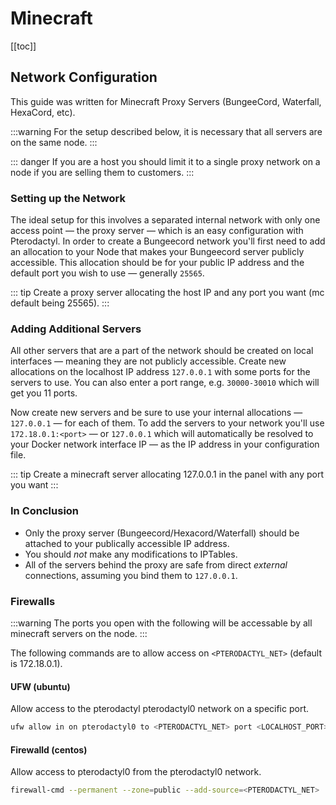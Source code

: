 # Minecraft

[[toc]]

## Network Configuration
This guide was written for Minecraft Proxy Servers (BungeeCord, Waterfall, HexaCord, etc).

:::warning
For the setup described below, it is necessary that all servers are on the same node.
:::

::: danger
If you are a host you should limit it to a single proxy network on a node if you are selling them to customers.
:::

### Setting up the Network
The ideal setup for this involves a separated internal network with only one access point — the proxy server —
which is an easy configuration with Pterodactyl. In order to create a Bungeecord network you'll first need to add an
allocation to your Node that makes your Bungeecord server publicly accessible. This allocation should be for your
public IP address and the default port you wish to use — generally `25565`.

::: tip
Create a proxy server allocating the host IP and any port you want (mc default being 25565).
:::

### Adding Additional Servers
All other servers that are a part of the network should be created on local interfaces — meaning they are not publicly
accessible. Create new allocations on the localhost IP address `127.0.0.1` with some ports for the servers to use.
You can also enter a port range, e.g. `30000-30010` which will get you 11 ports. 

Now create new servers and be sure to use your internal allocations — `127.0.0.1` — for each of them. To add the
servers to your network you'll use `172.18.0.1:<port>` — or `127.0.0.1` which will automatically be resolved to your
Docker network interface IP — as the IP address in your configuration file.

::: tip
Create a minecraft server allocating 127.0.0.1 in the panel with any port you want
:::

### In Conclusion
* Only the proxy server (Bungeecord/Hexacord/Waterfall) should be attached to your publically accessible IP address.
* You should _not_ make any modifications to IPTables.
* All of the servers behind the proxy are safe from direct _external_ connections, assuming you bind them to `127.0.0.1`.

### Firewalls

:::warning
The ports you open with the following will be accessable by all minecraft servers on the node.
:::

The following commands are to allow access on `<PTERODACTYL_NET>` (default is 172.18.0.1).

#### UFW (ubuntu)
Allow access to the pterodactyl pterodactyl0 network on a specific port.
``` bash
ufw allow in on pterodactyl0 to <PTERODACTYL_NET> port <LOCALHOST_PORT> proto tcp
```

#### Firewalld (centos)
Allow access to pterodactyl0 from the pterodactyl0 network.

``` bash
firewall-cmd --permanent --zone=public --add-source=<PTERODACTYL_NET>
```